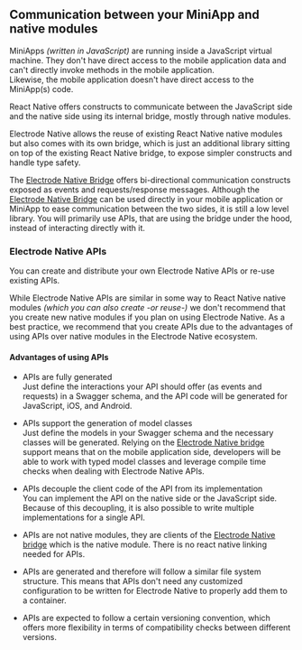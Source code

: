 ## Communication between your MiniApp and native modules

MiniApps _(written in JavaScript)_ are running inside a JavaScript virtual machine. They don't have direct access to the mobile application data and can't directly invoke methods in the mobile application.\
Likewise, the mobile application doesn't have direct access to the MiniApp(s) code.

React Native offers constructs to communicate between the JavaScript side and the native side using its internal bridge, mostly through native modules.

Electrode Native allows the reuse of existing React Native native modules but also comes with its own bridge, which is just an additional library sitting on top of the existing React Native bridge, to expose simpler constructs and handle type safety.

The [Electrode Native Bridge] offers bi-directional communication constructs exposed as events and requests/response messages. Although the [Electrode Native Bridge] can be used directly in your mobile application or MiniApp to ease communication between the two sides, it is still a low level library. You will primarily use APIs, that are using the bridge under the hood, instead of interacting directly with it.

### Electrode Native APIs

You can create and distribute your own Electrode Native APIs or re-use existing APIs.

While Electrode Native APIs are similar in some way to React Native native modules _(which you can also create -or reuse-)_ we don't recommend that you create new native modules if you plan on using Electrode Native. As a best practice, we recommend that you create APIs due to the advantages of using APIs over native modules in the Electrode Native ecosystem.

#### Advantages of using APIs

- APIs are fully generated\
  Just define the interactions your API should offer (as events and requests) in a Swagger schema, and the API code will be generated for JavaScript, iOS, and Android.

- APIs support the generation of model classes\
  Just define the models in your Swagger schema and the necessary classes will be generated. Relying on the [Electrode Native bridge] support means that on the mobile application side, developers will be able to work with typed model classes and leverage compile time checks when dealing with Electrode Native APIs.

- APIs decouple the client code of the API from its implementation\
  You can implement the API on the native side or the JavaScript side. Because of this decoupling, it is also possible to write multiple implementations for a single API.

- APIs are not native modules, they are clients of the [Electrode Native bridge] which is the native module. There is no react native linking needed for APIs.

- APIs are generated and therefore will follow a similar file system structure. This means that APIs don't need any customized configuration to be written for Electrode Native to properly add them to a container.

- APIs are expected to follow a certain versioning convention, which offers more flexibility in terms of compatibility checks between different versions.

[electrode native bridge]: https://github.com/electrode-io/react-native-electrode-bridge
